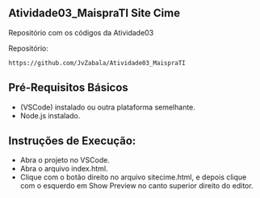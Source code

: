 ## Atividade03_MaispraTI Site Cime

Repositório com os códigos da Atividade03 

Repositório:
```
https://github.com/JvZabala/Atividade03_MaispraTI
```
## Pré-Requisitos Básicos

* (VSCode) instalado ou outra plataforma semelhante.
* Node.js instalado.
  
## Instruções de Execução:

* Abra o projeto no VSCode.
* Abra o arquivo index.html.
* Clique com o botão direito no arquivo sitecime.html, e depois clique com o esquerdo em Show Preview no canto superior direito do editor.
